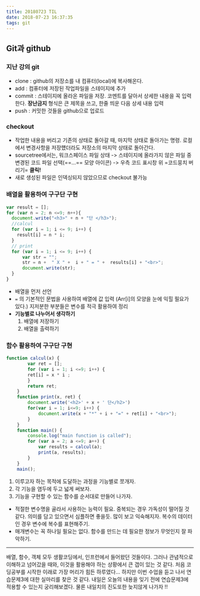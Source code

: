```yaml
---
title: 20180723 TIL
date: 2018-07-23 16:37:35
tags: git
---
```


## Git과 github

### 지난 강의 git
- clone : github의 저장소를 내 컴퓨터(local)에 복사해온다.
- add : 컴퓨터에 저장된 작업파일을 스테이지에 추가
- commit : 스테이지에 올라온 파일을 저장. 코멘트를 달아서 상세한 내용을 꼭 입력한다. **장난금지** 형식은 큰 제목을 쓰고, 한줄 띄운 다음 상세 내용 입력
- push : 커밋한 것들을 github으로 업로드

### checkout
- 작업한 내용을 버리고 기존의 상태로 돌아갈 때, 마지막 상태로 돌아가는 명령. 로컬에서 변경사항을 저장헀더라도 저장소의 마지막 상태로 돌아간다.
- sourcetree에서는, 워크스페이스 파일 상태 -> 스테이지에 올라가지 않은 파일 중 변경된 코드 파일 선택(==...== 모양 아이콘) -> 우측 코드 표시창 위 =코드뭉치 버리기= **클릭!**
- 새로 생성된 파일은 인덱싱되지 않았으므로 checkout 불가능

### 배열을 활용하여 구구단 구현
```javascript
var result = [];
for (var n = 2; n <=9; n++){
  document.write("<h3>" + n + "단 </h3>");
  //calcul
  for (var i = 1; i <= 9; i++) {
    result[i] = n * i;
  }
  // print
  for (var i = 1; i <= 9; i++) {
      var str = "";
      str = n +  " X " +  i + " = " +  results[i] + "<br>";
      document.write(str);
  }
}
```
- 배열을 먼저 선언
- `=` 의 기본적인 문법을 사용하여 배열에 값 입력
(Arr[i]의 모양을 눈에 익힐 필요가 있다.)
지저분한 부분들은 변수를 적극 활용하여 정리
- **기능별로 나누어서 생각하기**
  1. 배열에 저장하기
  2. 배열을 출력하기

### 함수 활용하여 구구단 구현
```javascript
function calcul(x) {
        var ret = [];
        for (var i = 1; i <=9; i++) {
        ret[i] = x * i ;
        }
        return ret;
    }
    function print(x, ret) {
        document.write('<h2>' + x + ' 단</h2>')
        for(var i = 1; i<=9; i++) {
            document.write(x + "*" + i + "=" + ret[i] + "<br>");
        }
    }
    function main() {
        console.log("main function is called");
        for (var a = 2; a <=9; a++) {
            var results = calcul(a);
            print(a, results);
        }
    }
    main();
```
1. 이루고자 하는 목적에 도달하는 과정을 기능별로 쪼개자.
2. 각 기능을 염두에 두고 넓게 써보자.
3. 기능을 구현할 수 있는 함수를 순서대로 만들어 나가자.
- 적절한 변수명을 골라서 사용하는 능력이 필요. 중복되는 경우 가독성이 떨어질 것 같다. 의미를 담고 있으면서 심플하면 좋을듯. 많이 보고 익숙해지자. 복수의 데이터인 경우 변수에 복수를 표현해주기.
- 매개변수는 꼭 하나일 필요는 없다. 함수를 만드는 데 필요한 정보가 무엇인지 잘 파악하기.

***

배열, 함수, 객체 모두 생활코딩에서, 인프런에서 들어왔던 것들이다. 그러나 관념적으로 이해하고 넘어갔을 때와, 이것을 활용해야 하는 상황에서 큰 갭이 있는 것 같다. 처음 코딩공부를 시작한 이래로 가장 머리가 힘든 하루였다… 하지만 이번 수업을 듣고 나서 연습문제3에 대한 실마리를 찾은 것 같다. 내일은 오늘의 내용을 잊기 전에 연습문제3에 적용할 수 있는지 궁리해보겠다. 물론 내일치의 진도또한 늦지않게 나가자 !!